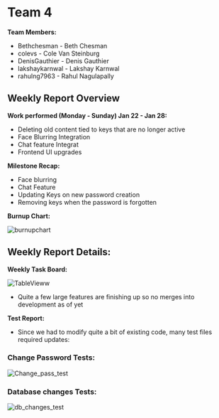 # Team 4
**Team Members:**
* Bethchesman - Beth Chesman
* colevs - Cole Van Steinburg
* DenisGauthier - Denis Gauthier
* lakshaykarnwal - Lakshay Karnwal
* rahulng7963 - Rahul Nagulapally

## Weekly Report Overview
**Work performed (Monday - Sunday) Jan 22 - Jan 28:**
* Deleting old content tied to keys that are no longer active
* Face Blurring Integration
* Chat feature Integrat
* Frontend UI upgrades 

**Milestone Recap:** 
* Face blurring
* Chat Feature
* Updating Keys on new password creation
* Removing keys when the password is forgotten 

**Burnup Chart:**

![burnupchart](https://github.com/COSC-499-W2023/year-long-project-team-4/assets/52676747/a5067f53-e8b9-475b-abec-8720a4df5956)


## Weekly Report Details:

**Weekly Task Board:**

![TableVieww](https://github.com/COSC-499-W2023/year-long-project-team-4/assets/52676747/eb7a91fb-d793-436e-8ce0-3d6e0e8e99fe)


* Quite a few large features are finishing up so no merges into development as of yet  

**Test Report:**
* Since we had to modify quite a bit of existing code, many test files required updates:
### Change Password Tests:
![Change_pass_test](https://github.com/COSC-499-W2023/year-long-project-team-4/assets/52676747/bb2d1bcd-7240-419e-8f1d-c7f1669c0c94)

### Database changes Tests:
![db_changes_test](https://github.com/COSC-499-W2023/year-long-project-team-4/assets/52676747/cf3b2528-4c78-4121-bb47-4c5b1d475fdd)







